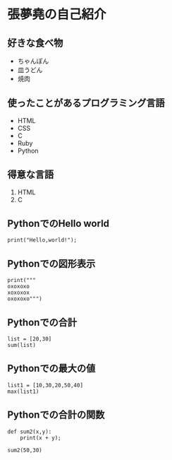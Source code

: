 # 張夢堯の自己紹介

## 好きな食べ物
- ちゃんぽん
- 皿うどん
- 焼肉

## 使ったことがあるプログラミング言語
- HTML
- CSS
- C
- Ruby
- Python

## 得意な言語
1. HTML
1. C

## PythonでのHello world
```
print("Hello,world!");
```
## Pythonでの図形表示
```
print("""
oxoxoxo
xoxoxox
oxoxoxo""")
```
## Pythonでの合計
```
list = [20,30]
sum(list)
```
## Pythonでの最大の値
```
list1 = [10,30,20,50,40]
max(list1)
```
## Pythonでの合計の関数
```
def sum2(x,y):
    print(x + y);

sum2(50,30)
```

